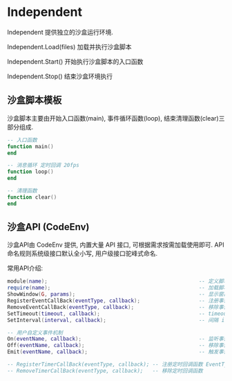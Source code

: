 
# Independent

Independent 提供独立的沙盒运行环境.

Independent.Load(files) 加载并执行沙盒脚本

Independent.Start()  开始执行沙盒脚本的入口函数

Independent.Stop() 结束沙盒环境执行

## 沙盒脚本模板

沙盒脚本主要由开始入口函数(main), 事件循环函数(loop), 结束清理函数(clear)三部分组成.

```lua
-- 入口函数
function main()
end

-- 消息循环 定时回调 20fps
function loop()
end

-- 清理函数
function clear()
end
```

## 沙盒API (CodeEnv)

沙盒API由 CodeEnv 提供, 内置大量 API 接口, 可根据需求按需加载使用即可. API 命名规则系统级接口默认全小写, 用户级接口驼峰式命名.

常用API介绍:

```lua
module(name);                                                 -- 定义脚本模块
require(name);                                                -- 加载脚本模块  name 可为系统模块名也可为指定路径文件
ShowWindow(G, params);                                        -- 显示窗口, 沙盒结束自动关闭所有窗口
RegisterEventCallBack(eventType, callback);                   -- 注册事件回调函数 EventType.MOUSE, EventType.MOUSE_DOWN, ...
RemoveEventCallBack(eventType, callback);                     -- 移除事件回调函数
SetTimeout(timeout, callback);                                -- timeout ms 后执行回调 ClearTimeout(SetTimeout())  由Timer模块实现, 更多用法使用 Timer = require("Timer") 相关函数
SetInterval(interval, callback);                              -- 间隔 interval ms 执行回调  ClearInterval(SetInterval())

-- 用户自定义事件机制
On(eventName, callback);                                      -- 监听事件
Off(eventName, callback);                                     -- 移除事件
Emit(eventName, callback);                                    -- 触发事件

-- RegisterTimerCallBack(eventType, callback); -- 注册定时回调函数 EventType.MOUSE, EventType.MOUSE_DOWN, ...
-- RemoveTimerCallBack(eventType, callback);   -- 移除定时回调函数
```
